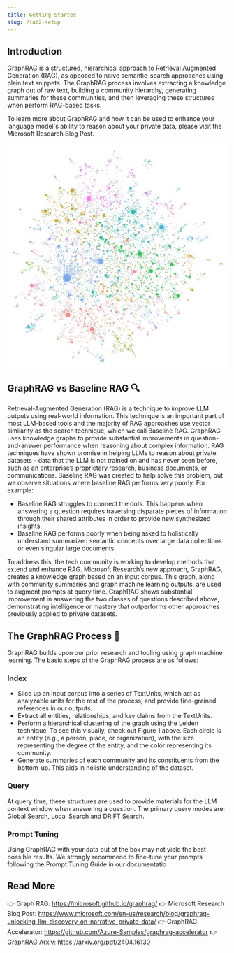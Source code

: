 ```yaml
---
title: Getting Started
slug: /lab2-setup
---
```



## Introduction

GraphRAG is a structured, hierarchical approach to Retrieval Augmented Generation (RAG), as opposed to naive semantic-search approaches using plain text snippets. The GraphRAG process involves extracting a knowledge graph out of raw text, building a community hierarchy, generating summaries for these communities, and then leveraging these structures when perform RAG-based tasks.

To learn more about GraphRAG and how it can be used to enhance your language model's ability to reason about your private data, please visit the Microsoft Research Blog Post.

![alt text](images/graphrag-diagram.png)

## GraphRAG vs Baseline RAG 🔍

Retrieval-Augmented Generation (RAG) is a technique to improve LLM outputs using real-world information. This technique is an important part of most LLM-based tools and the majority of RAG approaches use vector similarity as the search technique, which we call Baseline RAG. GraphRAG uses knowledge graphs to provide substantial improvements in question-and-answer performance when reasoning about complex information. RAG techniques have shown promise in helping LLMs to reason about private datasets - data that the LLM is not trained on and has never seen before, such as an enterprise’s proprietary research, business documents, or communications. Baseline RAG was created to help solve this problem, but we observe situations where baseline RAG performs very poorly. For example:

- Baseline RAG struggles to connect the dots. This happens when answering a question requires traversing disparate pieces of information through their shared attributes in order to provide new synthesized insights.
- Baseline RAG performs poorly when being asked to holistically understand summarized semantic concepts over large data collections or even singular large documents.

To address this, the tech community is working to develop methods that extend and enhance RAG. Microsoft Research’s new approach, GraphRAG, creates a knowledge graph based on an input corpus. This graph, along with community summaries and graph machine learning outputs, are used to augment prompts at query time. GraphRAG shows substantial improvement in answering the two classes of questions described above, demonstrating intelligence or mastery that outperforms other approaches previously applied to private datasets.

## The GraphRAG Process 🤖
GraphRAG builds upon our prior research and tooling using graph machine learning. The basic steps of the GraphRAG process are as follows:

### Index
- Slice up an input corpus into a series of TextUnits, which act as analyzable units for the rest of the process, and provide fine-grained references in our outputs.
- Extract all entities, relationships, and key claims from the TextUnits.
- Perform a hierarchical clustering of the graph using the Leiden technique. To see this visually, check out Figure 1 above. Each circle is an entity (e.g., a person, place, or organization), with the size representing the degree of the entity, and the color representing its community.
- Generate summaries of each community and its constituents from the bottom-up. This aids in holistic understanding of the dataset.

### Query
At query time, these structures are used to provide materials for the LLM context window when answering a question. The primary query modes are: Global Search, Local Search and DRIFT Search.

### Prompt Tuning
Using GraphRAG with your data out of the box may not yield the best possible results. We strongly recommend to fine-tune your prompts following the Prompt Tuning Guide in our documentatio

## Read More

👉 Graph RAG: https://microsoft.github.io/graphrag/
👉 Microsoft Research Blog Post: https://www.microsoft.com/en-us/research/blog/graphrag-unlocking-llm-discovery-on-narrative-private-data/
👉 GraphRAG Accelerator: https://github.com/Azure-Samples/graphrag-accelerator
👉 GraphRAG Arxiv: https://arxiv.org/pdf/2404.16130

